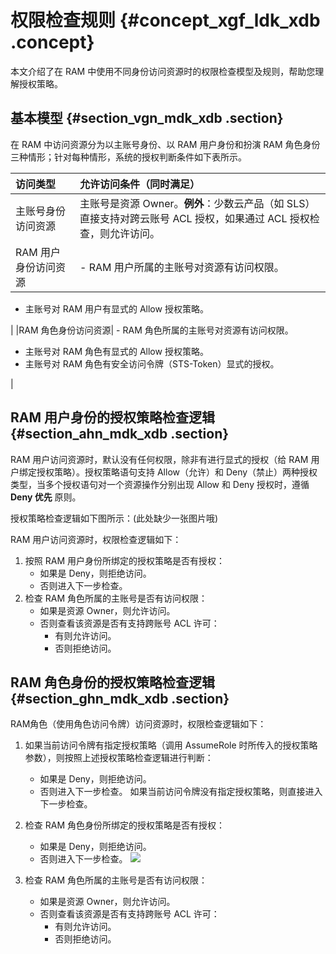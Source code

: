 # 权限检查规则 {#concept_xgf_ldk_xdb .concept}

本文介绍了在 RAM 中使用不同身份访问资源时的权限检查模型及规则，帮助您理解授权策略。

## 基本模型 {#section_vgn_mdk_xdb .section}

在 RAM 中访问资源分为以主账号身份、以 RAM 用户身份和扮演 RAM 角色身份三种情形；针对每种情形，系统的授权判断条件如下表所示。

|访问类型|允许访问条件（同时满足）|
|:---|:-----------|
|主账号身份访问资源|主账号是资源 Owner。**例外**：少数云产品（如 SLS）直接支持对跨云账号 ACL 授权，如果通过 ACL 授权检查，则允许访问。|
|RAM 用户身份访问资源| -   RAM 用户所属的主账号对资源有访问权限。
-   主账号对 RAM 用户有显式的 Allow 授权策略。

 |
|RAM 角色身份访问资源| -   RAM 角色所属的主账号对资源有访问权限。
-   主账号对 RAM 角色有显式的 Allow 授权策略。
-   主账号对 RAM 角色有安全访问令牌（STS-Token）显式的授权。

 |

## RAM 用户身份的授权策略检查逻辑 {#section_ahn_mdk_xdb .section}

RAM 用户访问资源时，默认没有任何权限，除非有进行显式的授权（给 RAM 用户绑定授权策略）。授权策略语句支持 Allow（允许）和 Deny（禁止）两种授权类型，当多个授权语句对一个资源操作分别出现 Allow 和 Deny 授权时，遵循 **Deny 优先** 原则。

授权策略检查逻辑如下图所示：(此处缺少一张图片哦)

 

RAM 用户访问资源时，权限检查逻辑如下：

1.  按照 RAM 用户身份所绑定的授权策略是否有授权：
    -   如果是 Deny，则拒绝访问。
    -   否则进入下一步检查。
2.  检查 RAM 角色所属的主账号是否有访问权限：
    -   如果是资源 Owner，则允许访问。
    -   否则查看该资源是否有支持跨账号 ACL 许可：
        -   有则允许访问。
        -   否则拒绝访问。

## RAM 角色身份的授权策略检查逻辑 {#section_ghn_mdk_xdb .section}

RAM角色（使用角色访问令牌）访问资源时，权限检查逻辑如下：

1.  如果当前访问令牌有指定授权策略（调用 AssumeRole 时所传入的授权策略参数），则按照上述授权策略检查逻辑进行判断：

    -   如果是 Deny，则拒绝访问。
    -   否则进入下一步检查。
    如果当前访问令牌没有指定授权策略，则直接进入下一步检查。

2.  检查 RAM 角色身份所绑定的授权策略是否有授权：

    -   如果是 Deny，则拒绝访问。
    -   否则进入下一步检查。
    ![](http://static-aliyun-doc.oss-cn-hangzhou.aliyuncs.com/assets/img/12359/3628_zh-CN.png)

3.  检查 RAM 角色所属的主账号是否有访问权限：
    -   如果是资源 Owner，则允许访问。
    -   否则查看该资源是否有支持跨账号 ACL 许可：
        -   有则允许访问。
        -   否则拒绝访问。

